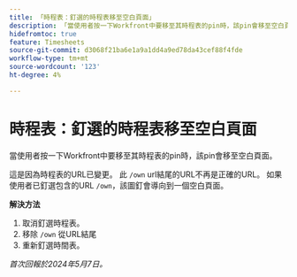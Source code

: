 ```yaml
---
title: 「時程表：釘選的時程表移至空白頁面」
description: 「當使用者按一下Workfront中要移至其時程表的pin時，該pin會移至空白頁面。 此問題有解決辦法。」
hidefromtoc: true
feature: Timesheets
source-git-commit: d3068f21ba6e1a9a1dd4a9ed78da43cef88f4fde
workflow-type: tm+mt
source-wordcount: '123'
ht-degree: 4%

---
```



# 時程表：釘選的時程表移至空白頁面

當使用者按一下Workfront中要移至其時程表的pin時，該pin會移至空白頁面。

這是因為時程表的URL已變更。 此 `/own` url結尾的URL不再是正確的URL。 如果使用者已釘選包含的URL `/own`，該圖釘會導向到一個空白頁面。

**解決方法**

1. 取消釘選時程表。
1. 移除 `/own` 從URL結尾
1. 重新釘選時間表。

_首次回報於2024年5月7日。_
